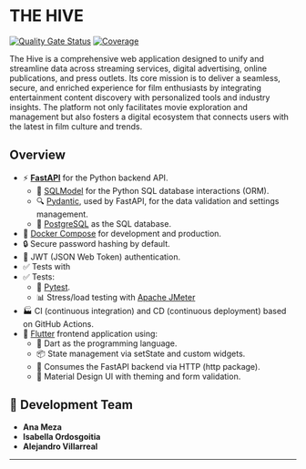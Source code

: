 # THE HIVE

[![Quality Gate Status](https://sonarcloud.io/api/project_badges/measure?project=ISCODEVUTB_StreamHive&metric=alert_status)](https://sonarcloud.io/summary/new_code?id=ISCODEVUTB_StreamHive) [![Coverage](https://sonarcloud.io/api/project_badges/measure?project=ISCODEVUTB_StreamHive&metric=coverage)](https://sonarcloud.io/summary/new_code?id=ISCODEVUTB_StreamHive)

The Hive is a comprehensive web application designed to unify and streamline data across streaming services, digital advertising, online publications, and press outlets. Its core mission is to deliver a seamless, secure, and enriched experience for film enthusiasts by integrating entertainment content discovery with personalized tools and industry insights. The platform not only facilitates movie exploration and management but also fosters a digital ecosystem that connects users with the latest in film culture and trends.

## Overview

- ⚡ [**FastAPI**](https://fastapi.tiangolo.com) for the Python backend API.
  - 🧰 [SQLModel](https://sqlmodel.tiangolo.com) for the Python SQL database interactions (ORM).
  - 🔍 [Pydantic](https://docs.pydantic.dev), used by FastAPI, for the data validation and settings management.
  - 💾 [PostgreSQL](https://www.postgresql.org) as the SQL database.
- 🐋 [Docker Compose](https://www.docker.com) for development and production.
- 🔒 Secure password hashing by default.
- 🔑 JWT (JSON Web Token) authentication.
- ✅ Tests with 
- ✅ Tests:
  - 🧪 [Pytest](https://pytest.org).
  - 📊 Stress/load testing with [Apache JMeter](https://jmeter.apache.org/)
- 🏭 CI (continuous integration) and CD (continuous deployment) based on GitHub Actions.
- 📱 [Flutter](https://flutter.dev/) frontend application using:
  - 🎯 Dart as the programming language.
  - 📦 State management via setState and custom widgets.
  - 🔗 Consumes the FastAPI backend via HTTP (http package).
  - 🎨 Material Design UI with theming and form validation.

## 👥 Development Team

- **Ana Meza**
- **Isabella Ordosgoitia**
- **Alejandro Villarreal**

---
